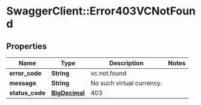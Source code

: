 # SwaggerClient::Error403VCNotFound

## Properties
Name | Type | Description | Notes
------------ | ------------- | ------------- | -------------
**error_code** | **String** | vc.not.found | 
**message** | **String** | No such virtual currency. | 
**status_code** | [**BigDecimal**](BigDecimal.md) | 403 | 

